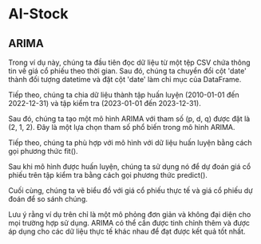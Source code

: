 # AI-Stock
ARIMA
----------
Trong ví dụ này, chúng ta đầu tiên đọc dữ liệu từ một tệp CSV chứa thông tin về giá cổ phiếu theo thời gian. Sau đó, chúng ta chuyển đổi cột 'date' thành đối tượng datetime và đặt cột 'date' làm chỉ mục của DataFrame.

Tiếp theo, chúng ta chia dữ liệu thành tập huấn luyện (2010-01-01 đến 2022-12-31) và tập kiểm tra (2023-01-01 đến 2023-12-31).

Sau đó, chúng ta tạo một mô hình ARIMA với tham số (p, d, q) được đặt là (2, 1, 2). Đây là một lựa chọn tham số phổ biến trong mô hình ARIMA.

Tiếp theo, chúng ta phù hợp với mô hình với dữ liệu huấn luyện bằng cách gọi phương thức fit().

Sau khi mô hình được huấn luyện, chúng ta sử dụng nó để dự đoán giá cổ phiếu trên tập kiểm tra bằng cách gọi phương thức predict().

Cuối cùng, chúng ta vẽ biểu đồ với giá cổ phiếu thực tế và giá cổ phiếu dự đoán để so sánh chúng.

Lưu ý rằng ví dụ trên chỉ là một mô phỏng đơn giản và không đại diện cho mọi trường hợp sử dụng. ARIMA có thể cần được tinh chỉnh thêm và được áp dụng cho các dữ liệu thực tế khác nhau để đạt được kết quả tốt nhất.
